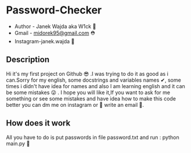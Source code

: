 # Password-Checker

- Author - Janek Wajda aka W1ck 🎎
- Gmail - midorek95@gmail.com ⛑
- Instagram-janek.wajda 👀

## Description

Hi it's my first project on Github :sunglasses: .I was trying to do it as good as i can.Sorry for my english, some docstrings and variables names ✔,
some times i didn't have idea for names and also I am learning english and it can be some mistakes 😜 .
I hope you will like it,If you want to ask for me something or see some mistakes and have idea how to make this code better you can dm me on instagram or 🎃
write an email 🎁.



## How does it work

All you have to do is put passwords in file password.txt and run : python main.py 🎀
